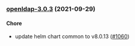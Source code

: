 
<a name="openldap-3.0.3"></a>
### [openldap-3.0.3](https://github.com/truecharts/apps/compare/openldap-3.0.2...openldap-3.0.3) (2021-09-29)

#### Chore

* update helm chart common to v8.0.13 ([#1060](https://github.com/truecharts/apps/issues/1060))
